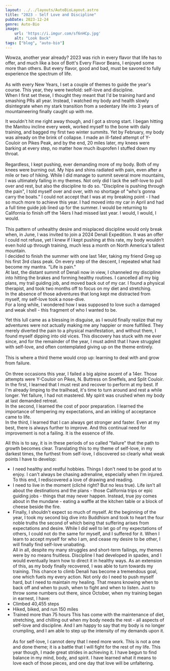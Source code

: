 ```yaml
---
layout: ../../layouts/AutoBioLayout.astro
title: "2023 - Self Love and Discipline"
pubDate: 2023-12-24
genre: Auto-Bio
image:
    url: 'https://i.imgur.com/sf6nHCp.jpg'
    alt: "Look Back"
tags: ["blog", "auto-bio"]
---
```

Wowza, another year already? 2023 was rich in every flavor that life has to offer, and much like a box of Bott's Every Flavor Beans, I enjoyed some more than others. But every flavor, good and bad, must be savored to fully experience the spectrum of life.\
\
As with every New Years, I set a couple of themes to guide the year's course. This year, they were twofold: self-love and discipline.\
When I first set these, I thought they meant that I'd be training hard and smashing PRs all year. Instead, I watched my body and health slowly disintegrate when my stark transition from a sedentary life into 3 years of mountaineering finally caught up with me.

It wouldn't hit me right away though, and I got a strong start. I began hitting the Manitou incline every week, worked myself to the bone with daily training, and bagged my first two winter summits. Yet by February, my body was already on the brink of collapse. I made an ill-fated attempt of Y-Couloir on Pikes Peak, and by the end, 20 miles later, my knees were barking at every step, no matter how much ibuprofen I stuffed down my throat.\
\
Regardless, I kept pushing, ever demanding more of my body. Both of my knees were burning out. My hips and shins radiated with pain, even after a mile or two of hiking. While I did manage to summit several more mountains, I was ultimately failing in my themes. Not only did I lack the self-love to pull over and rest, but also the discipline to do so. "Discipline is pushing through the pain", I told myself over and over, with no shortage of "who's gonna carry the boats." I could not accept that I was at my breaking point - I had so much more to achieve this year. I had moved into my car in April and had a full time guide job lined up for the summer. I would be returning to California to finish off the 14ers I had missed last year. I would, I would, I would.\
\
This pattern of unhealthy desire and misplaced discipline would only break when, in June, I was invited to join a 2024 Denali Expedition. It was an offer I could not refuse, yet I knew if I kept pushing at this rate, my body wouldn’t even hold up through training, much less a month on North America's tallest mountain.\
I decided to finish the summer with one last 14er, taking my friend Greg up his first 3rd class peak. On every step of the descent, I repeated what had become my mantra. "Life is pain."\
At last, the distant summit of Denali now in view, I channeled my discipline into hitting the brakes and forming healthy routines. I cancelled all my big plans, my trail guiding job, and moved back out of my car. I found a physical therapist, and took two months off to focus on my diet and stretching.\
In the absence of those adventures that long kept me distracted from myself, my self-love took a nose-dive.\
For a long while, I wondered how I was supposed to love such a damaged and weak shell - this fragment of who I wanted to be.

Yet this lull came as a blessing in disguise, as I would finally realize that my adventures were not actually making me any happier or more fulfilled. They merely diverted the pain to a physical manifestation, and without them, I found myself dipping into old vices. This discovery has stuck with me ever since, and for the remainder of the year, I must admit that I have struggled with self-love, and often contemplated giving up on the theme entirely.\
\
This is where a third theme would crop up: learning to deal with and grow from failure.\
\
On three occasions this year, I failed a big alpine ascent of a 14er. Those attempts were Y-Couloir on Pikes, N. Buttress on Sneffels, and Split Couloir.\
In the first, I learned that I must rest and recover to perform at my best. If I'm already limping to the trailhead, it's time to turn around and rest a while longer. Yet failure, I had not mastered. My spirit was crushed when my body at last demanded retreat.\
In the second, I learned the cost of poor preparation. I learned the importance of tempering my expectations, and an inkling of acceptance came to life.\
In the third, I learned that I can always get stronger and faster. Even at my best, there is always further to improve. And this continual need for improvement is not a failing. It is the essence of life.

All this is to say, it is in these periods of so called "failure" that the path to growth becomes clear. Translating this to my theme of self-love, in my darkest times, the furthest from self-love, I discovered so clearly what weak points I have to develop:
- I need healthy and restful hobbies. Things I don't need to be good at to enjoy. I can't always be chasing adrenaline, especially when I'm injured. To this end, I rediscovered a love of drawing and reading.
- I need to live in the moment (cliché right? But no less true). Life isn't all about the destinations and the plans - those California trips or epic guiding jobs - things that may never happen. Instead, true joy comes about in the mundane - eating a waffle at the kitchen table or a block of cheese beside the fire.
- Finally, I shouldn't expect so much of myself. At the beginning of the year, I took my second big dive into Buddhism and took to heart the four noble truths the second of which being that suffering arises from expectations and desire. While I did well to let go of my expectations of others, I could not do the same for myself, and I suffered for it. When I learn to accept myself for who I am, and cease my desire to be other, I will finally find self-love unabating.
\
All in all, despite my many struggles and short-term failings, my themes were by no means fruitless. Discipline I had developed in spades, and I would eventually learn how to direct it in healthy ways. As an extension of this, as my body finally recovered, I was able to turn towards my training. This chance to climb Denali has become a tremendous goal, one which fuels my every action. Not only do I need to push myself hard, but I need to maintain my healing. That means knowing when to back off and when to push, when to fight and when to listen. Just to throw some numbers out there, since October, when my training began in earnest, I have:
- Climbed 40,455 steps
- Hiked, biked, and run 150 miles
- Trained more than 75 hours
This has come with the maintenance of diet, stretching, and chilling out when my body needs the rest - all aspects of self-love and discipline. And I am happy to say that my body is no longer crumpling, and I am able to step up the intensity of my demands upon it.\
\
As for self-love, I cannot deny that I need more work. This is not a one and done theme; it is a battle that I will fight for the rest of my life. This year though, I made great strides in achieving it. I have begun to find balance in my mind, body, and spirit. I have learned what it means to love each of those pieces, and one day that love will be unfaltering.
